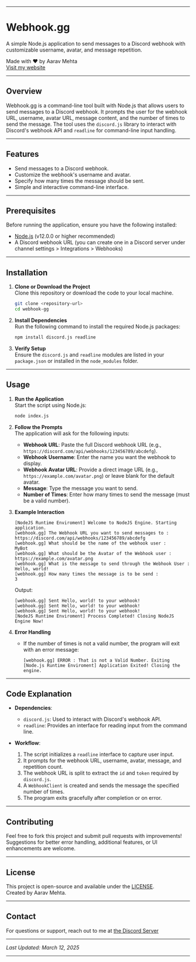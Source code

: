 
---

# Webhook.gg

A simple Node.js application to send messages to a Discord webhook with customizable username, avatar, and message repetition.

Made with ❤ by Aarav Mehta  
[Visit my website](https://aaravm.me/)

---

## Overview

Webhook.gg is a command-line tool built with Node.js that allows users to send messages to a Discord webhook. It prompts the user for the webhook URL, username, avatar URL, message content, and the number of times to send the message. The tool uses the `discord.js` library to interact with Discord's webhook API and `readline` for command-line input handling.

---

## Features

- Send messages to a Discord webhook.
- Customize the webhook's username and avatar.
- Specify how many times the message should be sent.
- Simple and interactive command-line interface.

---

## Prerequisites

Before running the application, ensure you have the following installed:

- [Node.js](https://nodejs.org/) (v12.0.0 or higher recommended)
- A Discord webhook URL (you can create one in a Discord server under channel settings > Integrations > Webhooks)

---

## Installation

1. **Clone or Download the Project**  
   Clone this repository or download the code to your local machine.

   ```bash
   git clone <repository-url>
   cd webhook-gg
   ```

2. **Install Dependencies**  
   Run the following command to install the required Node.js packages:

   ```bash
   npm install discord.js readline
   ```

3. **Verify Setup**  
   Ensure the `discord.js` and `readline` modules are listed in your `package.json` or installed in the `node_modules` folder.

---

## Usage

1. **Run the Application**  
   Start the script using Node.js:

   ```bash
   node index.js
   ```

2. **Follow the Prompts**  
   The application will ask for the following inputs:
   - **Webhook URL**: Paste the full Discord webhook URL (e.g., `https://discord.com/api/webhooks/123456789/abcdefg`).
   - **Webhook Username**: Enter the name you want the webhook to display.
   - **Webhook Avatar URL**: Provide a direct image URL (e.g., `https://example.com/avatar.png`) or leave blank for the default avatar.
   - **Message**: Type the message you want to send.
   - **Number of Times**: Enter how many times to send the message (must be a valid number).

3. **Example Interaction**  
   ```
   [NodeJS Runtime Enviroment] Welcome to NodeJS Engine. Starting application.
   [webhook.gg] The Webhook URL you want to send messages to :
   https://discord.com/api/webhooks/123456789/abcdefg
   [webhook.gg] What should be the name of the webhook user :
   MyBot
   [webhook.gg] What should be the Avatar of the Webhook user :
   https://example.com/avatar.png
   [webhook.gg] What is the message to send through the Webhook User :
   Hello, world!
   [webhook.gg] How many times the message is to be send :
   3
   ```

   Output:
   ```
   [webhook.gg] Sent Hello, world! to your webhook!
   [webhook.gg] Sent Hello, world! to your webhook!
   [webhook.gg] Sent Hello, world! to your webhook!
   [NodeJS Runtime Enviroment] Process Completed! Closing NodeJS Engine Now!
   ```

4. **Error Handling**  
   - If the number of times is not a valid number, the program will exit with an error message:
     ```
     [webhook.gg] ERROR : That is not a Valid Number. Exiting
     [Node.js Runtime Enviroment] Application Exited! Closing the engine.
     ```

---

## Code Explanation

- **Dependencies**:  
  - `discord.js`: Used to interact with Discord's webhook API.
  - `readline`: Provides an interface for reading input from the command line.

- **Workflow**:  
  1. The script initializes a `readline` interface to capture user input.
  2. It prompts for the webhook URL, username, avatar, message, and repetition count.
  3. The webhook URL is split to extract the `id` and `token` required by `discord.js`.
  4. A `WebhookClient` is created and sends the message the specified number of times.
  5. The program exits gracefully after completion or on error.

---

## Contributing

Feel free to fork this project and submit pull requests with improvements! Suggestions for better error handling, additional features, or UI enhancements are welcome.

---

## License

This project is open-source and available under the [LICENSE](LICENSE).  
Created by Aarav Mehta.

---

## Contact

For questions or support, reach out to me at [the Discord Server](https://discord.gg/7MQczhh2pS)

---

*Last Updated: March 12, 2025*

---

